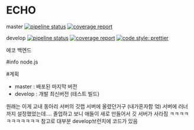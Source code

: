 # ECHO

master
[![pipeline status](https://git.dimigo.in/echo/echo-backend/badges/master/pipeline.svg)](https://git.dimigo.in/echo/echo-backend/commits/master)
[![coverage report](https://git.dimigo.in/echo/echo-backend/badges/master/coverage.svg)](https://git.dimigo.in/echo/echo-backend/commits/master)

develop
[![pipeline status](https://git.dimigo.in/echo/echo-backend/badges/develop/pipeline.svg)](https://git.dimigo.in/echo/echo-backend/commits/develop)
[![coverage report](https://git.dimigo.in/echo/echo-backend/badges/develop/coverage.svg)](https://git.dimigo.in/echo/echo-backend/commits/develop)
[![code style: prettier](https://img.shields.io/badge/code_style-prettier-ff69b4.svg?style=flat-square)](https://github.com/prettier/prettier)

에코 백엔드

#info
node.js

#계획
 - master : 배포된 마지막 버전 
 - develop : 개발 최신버전 (테스트 빌드)


원래는 이게 교내 동아리 서버의 깃랩 서버에 올렸던거구 (내가혼자함 엌) 서버에 러너까지 설정했었는데.... 졸업하고 보니 애들이 새로 만들어서 깃 서버가 사라짐 ㅋㅋㅋㅋㅋㅋㅋㅋㅋㅋㅋ
참고로 대부분 develop브런치에 코드가 있음
